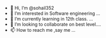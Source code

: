 - 👋 Hi, I’m @sohail352
- 👀 I’m interested in Software engineering ...
- 🌱 I’m currently learning in 12th class. ...
- 💞️ I’m looking to collaborate on best level....
- 📫 How to reach me ,say me ...

<!---
sohail352/sohail352 is a ✨ special ✨ repository because its `README.md` (this file) appears on your GitHub profile.
You can click the Preview link to take a look at your changes.
--->
